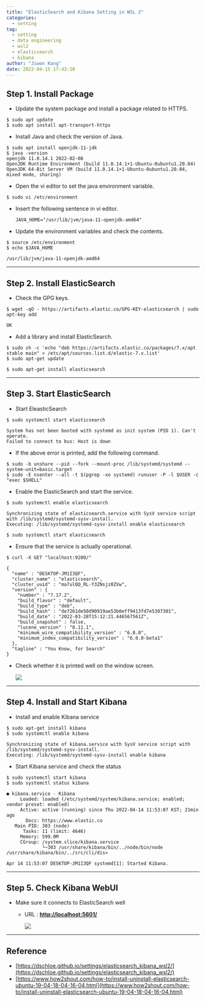 ```yaml
---
title: "ElasticSearch and Kibana Setting in WSL 2"
categories:
  - setting
tag:
  - setting
  - data engineering
  - wsl2
  - elasticsearch
  - kibana
author: "Jiwon Kang"
date: 2022-04-15 17:43:10
---
```


## Step 1. Install Package

- Update the system package and install a package related to HTTPS.

```
$ sudo apt update
$ sudo apt install apt-transport-https
```

- Install Java and check the version of Java.

```
$ sudo apt install openjdk-11-jdk
$ java -version
openjdk 11.0.14.1 2022-02-08
OpenJDK Runtime Environment (build 11.0.14.1+1-Ubuntu-0ubuntu1.20.04)
OpenJDK 64-Bit Server VM (build 11.0.14.1+1-Ubuntu-0ubuntu1.20.04, mixed mode, sharing)
```

- Open the vi editor to set the java environment variable.

```
$ sudo vi /etc/environment
```

- Insert the following sentence in vi editor.
    
    `JAVA_HOME="/usr/lib/jvm/java-11-openjdk-amd64"`
    

- Update the environment variables and check the contents.

```
$ source /etc/environment
$ echo $JAVA_HOME

/usr/lib/jvm/java-11-openjdk-amd64
```

---

## Step 2. Install ElasticSearch

- Check the GPG keys.

```
$ wget -qO - https://artifacts.elastic.co/GPG-KEY-elasticsearch | sudo apt-key add

OK
```

- Add a library and install ElasticSearch.

```
$ sudo sh -c 'echo "deb https://artifacts.elastic.co/packages/7.x/apt stable main" > /etc/apt/sources.list.d/elastic-7.x.list'
$ sudo apt-get update

$ sudo apt-get install elasticsearch
```

---

## Step 3. Start ElasticSearch

- Start EleasticSearch

```
$ sudo systemctl start elasticsearch

System has not been booted with systemd as init system (PID 1). Can't operate.
Failed to connect to bus: Host is down
```

- If the above error is printed, add the following command.

```
$ sudo -b unshare --pid --fork --mount-proc /lib/systemd/systemd --system-unit=basic.target
$ sudo -E nsenter --all -t $(pgrep -xo systemd) runuser -P -l $USER -c "exec $SHELL"
```

- Enable the ElasticSearch and start the service.

```
$ sudo systemctl enable elasticsearch

Synchronizing state of elasticsearch.service with SysV service script with /lib/systemd/systemd-sysv-install.
Executing: /lib/systemd/systemd-sysv-install enable elasticsearch

$ sudo systemctl start elasticsearch
```

- Ensure that the service is actually operational.

```
$ curl -X GET "localhost:9200/"

{
  "name" : "DESKTOP-JM1I3QF",
  "cluster_name" : "elasticsearch",
  "cluster_uuid" : "ma7ulQQ_RL-Y3ZNsjz0ZVw",
  "version" : {
    "number" : "7.17.2",
    "build_flavor" : "default",
    "build_type" : "deb",
    "build_hash" : "de7261de50d90919ae53b0eff9413fd7e5307301",
    "build_date" : "2022-03-28T15:12:21.446567561Z",
    "build_snapshot" : false,
    "lucene_version" : "8.11.1",
    "minimum_wire_compatibility_version" : "6.8.0",
    "minimum_index_compatibility_version" : "6.0.0-beta1"
  },
  "tagline" : "You Know, for Search"
}
```

- Check whether it is printed well on the window screen.
    
    ![](/images/Setting/elasticsearch_kibana/1.png)
    

---

## Step 4. Install and Start Kibana

- Install and enable Kibana service

```
$ sudo apt-get install kibana
$ sudo systemctl enable kibana

Synchronizing state of kibana.service with SysV service script with /lib/systemd/systemd-sysv-install.
Executing: /lib/systemd/systemd-sysv-install enable kibana
```

- Start Kibana service and check the status

```
$ sudo systemctl start kibana
$ sudo systemctl status kibana

● kibana.service - Kibana
     Loaded: loaded (/etc/systemd/system/kibana.service; enabled; vendor preset: enabled)
     Active: active (running) since Thu 2022-04-14 11:53:07 KST; 21min ago
       Docs: https://www.elastic.co
   Main PID: 303 (node)
      Tasks: 11 (limit: 4646)
     Memory: 599.0M
     CGroup: /system.slice/kibana.service
             └─303 /usr/share/kibana/bin/../node/bin/node /usr/share/kibana/bin/../src/cli/dis>

Apr 14 11:53:07 DESKTOP-JM1I3QF systemd[1]: Started Kibana.
```

---

## ****Step 5. Check Kibana WebUI****

- Make sure it connects to ElasticSearch well
    - URL : **[http://localhost:5601/](http://localhost:5601/)**
        
        ![](/images/Setting/elasticsearch_kibana/2.png)
        

---

## Reference

- [https://dschloe.github.io/settings/elasticsearch_kibana_wsl2/](https://dschloe.github.io/settings/elasticsearch_kibana_wsl2/)
- [https://www.how2shout.com/how-to/install-uninstall-elasticsearch-ubuntu-19-04-18-04-16-04.html](https://www.how2shout.com/how-to/install-uninstall-elasticsearch-ubuntu-19-04-18-04-16-04.html)